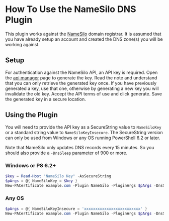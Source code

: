 # How To Use the NameSilo DNS Plugin

This plugin works against the [NameSilo](https://www.namesilo.com) domain registrar. It is assumed that you have already setup an account and created the DNS zone(s) you will be working against.

## Setup

For authentication against the NameSilo API, an API key is required. Open the [api manager](https://www.namesilo.com/account/api-manager) page to generate the key. Read the note and understand that you can only retrieve the generated key once. If you have previously generated a key, use that one, otherwise by generating a new key you will invalidate the old key. Accept the API terms of use and click generate. Save the generated key in a secure location.

## Using the Plugin

You will need to provide the API key as a SecureString value to `NameSiloKey` or a standard string value to `NameSiloKeyInsecure`. The SecureString version can only be used from Windows or any OS running PowerShell 6.2 or later.

Note that NameSilo only updates DNS records every 15 minutes. So you should also provide a `-DnsSleep` parameter of 900 or more.

### Windows or PS 6.2+

```powershell
$key = Read-Host "NameSilo Key" -AsSecureString
$pArgs = @{ NameSiloKey = $key }
New-PACertificate example.com -Plugin NameSilo -PluginArgs $pArgs -DnsSleep 900
```

### Any OS

```powershell
$pArgs = @{ NameSiloKeyInsecure = 'xxxxxxxxxxxxxxxxxxxxxxxxx' }
New-PACertificate example.com -Plugin NameSilo -PluginArgs $pArgs -DnsSleep 900
```
